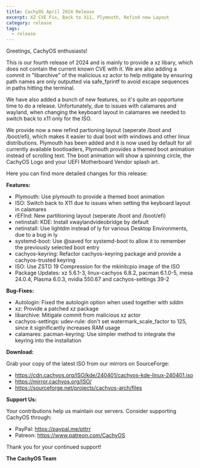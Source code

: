 ```yaml
---
title: CachyOS April 2024 Release
excerpt: XZ CVE Fix, Back to X11, Plymouth, Refind new Layout
category: release
tags:
  - release
---
```


Greetings, CachyOS enthusiasts!

This is our fourth release of 2024 and is mainly to provide a xz libary, which does not contain the current known CVE with it.
We are also adding a commit in "libarchive" of the malicious xz actor to help mitigate by ensuring path names are only outputted via safe_fprintf to avoid escape sequences in paths hitting the terminal.

We have also added a bunch of new features, so it's quite an opportune time to do a release.
Unfortunately, due to issues with calamares and wayland, when changing the keyboard layout in calamares we needed to switch back to x11 only for the ISO.

We provide now a new refind partioning layout (seperate /boot and /boot/efi), which makes it easier to dual boot with windows and other linux distributions.
Plymouth has been added and it is now used by default for all currently available bootloaders, Plymouth provides a themed boot animation instead of scrolling text.
The boot animation will show a spinning circle, the CachyOS Logo and your UEFI Motherboard Vendor splash art.


Here you can find more detailed changes for this release:

**Features:**
- Plymouth: Use plymouth to provide a themed boot animation
- ISO: Switch back to X11 due to issues when setting the keyboard layout in calamares
- rEFInd: New partitioning layout (seperate /boot and /boot/efi)
- netinstall: KDE: Install xwaylandvideobridge by default
- netinstall: Use lightdm instead of ly for various Desktop Environments, due to a bug in ly
- systemd-boot: Use @saved for systemd-boot to allow it to remember the previously selected boot entry
- cachyos-keyring: Refactor cachyos-keyring package and provide a cachyos-trusted keyring
- ISO: Use ZSTD 19 Compression for the mkinitcpio image of the ISO
- Package Updates: xz 5.6.1-3, linux-cachyos 6.8.2, pacman 6.1.0-5, mesa 24.0.4, Plasma 6.0.3, nvidia 550.67 and cachyos-settings 39-2

**Bug-Fixes:**
- Autologin: Fixed the autologin option when used together with sddm
- xz: Provide a patched xz package
- libarchive: Mitigate commit from malicious xz actor
- cachyos-settings: udev-rule: don't set watermark_scale_factor to 125, since it siginificantly increases RAM usage
- calamares: pacman-keyring: Use simpler method to integrate the keyring into the installation

**Download:**

Grab your copy of the latest ISO from our mirrors on SourceForge:

* https://cdn.cachyos.org/ISO/kde/240401/cachyos-kde-linux-240401.iso
* https://mirror.cachyos.org/ISO/
* https://sourceforge.net/projects/cachyos-arch/files

**Support Us:**

Your contributions help us maintain our servers. Consider supporting CachyOS through:

* PayPal: https://paypal.me/pttrr
* Patreon: https://www.patreon.com/CachyOS

Thank you for your continued support!

**The CachyOS Team**
